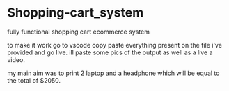 # Shopping-cart_system
fully functional shopping cart ecommerce system 

to make it work go to vscode copy paste everything present on the file i've provided and go live.
ill paste some pics of the output as well as a live a video.

my main aim was to print 2 laptop and a headphone which will be equal to the total of $2050.
